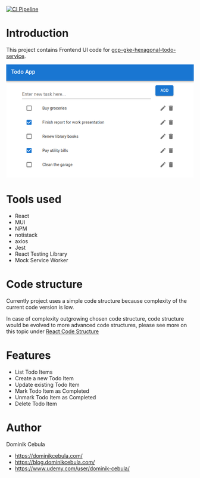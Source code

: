 [![CI Pipeline](https://github.com/dominikcebula/gcp-gke-hexagonal-todo-service-ui/actions/workflows/node.js.yml/badge.svg)](https://github.com/dominikcebula/gcp-gke-hexagonal-todo-service-ui/actions/workflows/node.js.yml)

# Introduction

This project contains Frontend UI code for [gcp-gke-hexagonal-todo-service](https://github.com/dominikcebula/gcp-gke-hexagonal-todo-service).

<img alt="ui-screen" src="img/ui-screen.png"/>

# Tools used


- React
- MUI
- NPM
- notistack
- axios
- Jest
- React Testing Library
- Mock Service Worker

# Code structure

Currently project uses a simple code structure because complexity of the current code version is low.

In case of complexity outgrowing chosen code structure, code structure would be evolved to more advanced code structures, please see more on this topic under [React Code Structure](https://blog.webdevsimplified.com/2022-07/react-folder-structure/)

# Features

- List Todo Items
- Create a new Todo Item
- Update existing Todo Item
- Mark Todo Item as Completed
- Unmark Todo Item as Completed
- Delete Todo Item

# Author

Dominik Cebula

- https://dominikcebula.com/
- https://blog.dominikcebula.com/
- https://www.udemy.com/user/dominik-cebula/
